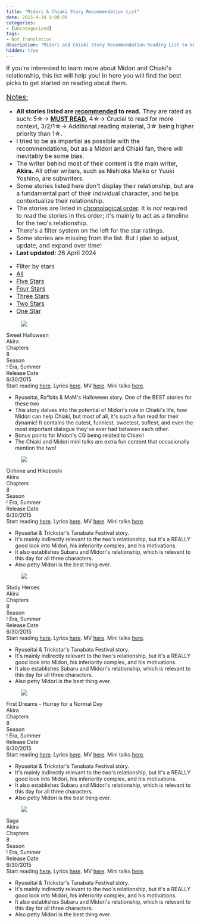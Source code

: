 ```yaml
---
title: "Midori & Chiaki Story Recommendation List"
date: 2015-4-10 9:00:00
categories:
- [Uncategorized]
tags:
- Not Translation
description: "Midori and Chiaki Story Recommendation Reading List to know all the recommended stories to read!"
hidden: true
---
```


<!-- more -->

<section>
<!--
    * icons by https://fontawesome.com/
    * filter js by https://magnusthemes.tumblr.com
 -->
<link rel="stylesheet" href="/cssfolder/recclist3.css">
<script src="https://kit.fontawesome.com/0993e30c04.js" crossorigin="anonymous"></script>
<script src="https://ajax.googleapis.com/ajax/libs/jquery/1.8.3/jquery.min.js"></script>
<script src="https://unpkg.com/isotope-layout@3/dist/isotope.pkgd.min.js"></script>
<script src="https://static.tumblr.com/p0knose/FpAp5c11c/magnusthemes.combofilters.js"></script>
<script>
$(document).ready(function() {var $container = $(".storylist-grid"); // the container with all the elements to filter inside
var filters = {}; //should be outside the scope of the filtering function
/* --- read the documentation on isotope.metafizzy.co for more options --- */
var $grid = $container.isotope({
itemSelector: ".storylist-box", // the elements to filter
percentPosition: true // put true if you use percentage widths, otherwise put false
});
$(".option-set a").click(function(e) {
var $this = $(this); // cache the clicked link
var filterAttr = "data-filter-value";
var filterValue = $this.attr(filterAttr); // cache the filter
var $optionSet = $this.parents(".option-set"); // cache the parent element
var group = $optionSet.attr("data-filter-group"); // cache the parent filter group
var filterGroup = filters[group];
if (!filterGroup) {
filterGroup = filters[group] = [];
}
var $selectAll = $optionSet.find('a['+filterAttr+'=""]'); // the 'select all' button in the current group
var activeClass = "selected", // the class for active links
exclClass = "exclusive"; // the class for exclusive groups
comboFiltering($this,filters,filterAttr,filterValue,$optionSet,group,$selectAll,activeClass,exclClass);
var comboFilter = getComboFilter(filters);
$grid.isotope({
filter: comboFilter
});
$this.toggleClass(activeClass);
e.preventDefault();
});
});
</script>
</section>

<section style="font-size:16px;">
If you're interested to learn more about Midori and Chiaki's relationship, this list will help you! In here you will find the best picks to get started on reading about them.

<big><u>Notes:</u></big>
<ul>
<li><b>All stories listed are <u>recommended</u> to read.</b> They are rated as such: 5☆→ <b><u>MUST READ</u></b>, 4☆→ Crucial to read for more context, 3/2/1☆→ Additional reading material, 3☆ being higher priority than 1☆.</li>
<li>I tried to be as impartial as possible with the recommendations, but as a Midori and Chiaki fan, there will inevitably be some bias.</li>
<li>The writer behind most of their content is the main writer, <b>Akira.</b> All other writers, such as Nishioka Maiko or Yuuki Yoshino, are subwriters.</li>
<li>Some stories listed here don't display their relationship, but are a fundamental part of their individual character, and helps contextualize their relationship.</li>
<li>The stories are listed in <u>chronological order</u>. It is <i>not</i> required to read the stories in this order; it's mainly to act as a timeline for the two's relationship.</li>
<li>There's a filter system on the left for the star ratings.</li>
<li>Some stories are missing from the list. But I plan to adjust, update, and expand over time!</li>
<li><b>Last updated:</b> 26 April 2024</li>
</ul>

<div id="Index" class="filters-list">
<ul class="filter option-set exclusive" data-filter-group="stars">
    <li class="filters-title">Filter by stars</li>
    <li><a href="#" data-filter-value="" class="selected">All</a></li>
    <li><a href="#" data-filter-value=".five-stars">Five Stars</a></li>
    <li><a href="#" data-filter-value=".four-stars">Four Stars</a></li>
    <li><a href="#" data-filter-value=".three-stars">Three Stars</a></li>
    <li><a href="#" data-filter-value=".two-stars">Two Stars</a></li>
    <li><a href="#" data-filter-value=".one-stars">One Star</a></li>
    <!--<li><a href="#" data-filter-value=".half-stars">Half Star</a></li>-->
</ul>
</div>
</section>

<section class="storylist-grid">
<!-- story box start -->
<section class="storylist-box five-stars">
    <article class="top-section">
        <figure class="storylist-image">
            <img src="https://i.imgur.com/H3JD0jw.png"  class="storylist-image">
        </figure>
        <article class="second-section">
            <div class="star-rating">
                <i class="fa-solid fa-star ryuseitai-color"></i>
                <i class="fa-solid fa-star ryuseitai-color"></i>
                <i class="fa-solid fa-star ryuseitai-color"></i>
                <i class="fa-solid fa-star ryuseitai-color"></i>
                <i class="fa-solid fa-star ryuseitai-color"></i>
            </div>
            <div class="title">
                Sweet Halloween
            </div>
            <div class="tl-credit">
                Akira
            </div>
        </article>
    </article>
    <div class="three-wrapper" style="--storyColor:#5ac189;--storyColor-rgb:90,193,137;--storyColor-h:147.4;--storyColor-s:45.4%;--storyColor-l:55.5%;">
        <div class="info-area">
            <div class="info">
                <div class="info-item one">
                    <div class="label">
                        Chapters
                    </div>
                    <div class="value">
                        8
                    </div>
                </div>
                <div class="info-item two">
                    <div class="label">
                        Season
                    </div>
                    <div class="value">
                        ! Era, Summer
                    </div>
                </div>
                <div class="info-item three">
                    <div class="label">
                        Release Date
                    </div>
                    <div class="value">                 
                        6/30/2015
                    </div>
                </div>
            </div>
        </div>
    </div>
    <article class="story-summary">
        <div class="label links">Start reading <a href="/climax" target="_blank">here</a>. Lyrics <a href="/climax" target="_blank">here</a>. MV <a href="/climax" target="_blank">here</a>. Mini talks <a href="/climax" target="_blank">here</a>.</div>
        <ul class="key-points">
        <li><i class="fa-solid fa-star ryuseitai-color"></i> Ryuseitai, Ra*bits & MaM's Halloween story. One of the BEST stories for these two</li>
        <li><i class="fa-solid fa-star chiaki"></i> This story delves into the potential of Midori's role in Chiaki's life, how Midori can help Chiaki, but most of all, it's such a fun read for their dynamic! It contains the cutest, funniest, sweetest, softest, and even the most important dialogue they've ever had between each other.</li>
        <li><i class="fa-solid fa-star midori"></i> Bonus points for Midori's CG being related to Chiaki!</li>
        <li><i class="fa-solid fa-star chiaki"></i> The Chiaki and Midori mini talks are extra fun content that occasionally mention the two!</li>
        </ul>
    </article>
</section>
<!-- story box end -->

<!-- story box start -->
<section class="storylist-box four-stars">
    <article class="top-section">
        <figure class="storylist-image">
            <img src="https://i.imgur.com/00edX7r.png"  class="storylist-image">
        </figure>
        <article class="second-section">
            <div class="star-rating">
                <i class="fa-solid fa-star ryuseitai-color"></i>
                <i class="fa-solid fa-star ryuseitai-color"></i>
                <i class="fa-solid fa-star ryuseitai-color"></i>
                <i class="fa-solid fa-star ryuseitai-color"></i>
                <i class="fa fa-star-o"></i>
            </div>
            <div class="title">
                Orihime and Hikoboshi
            </div>
            <div class="tl-credit">
                Akira
            </div>
        </article>
    </article>
    <div class="three-wrapper" style="--storyColor:#5ac189;--storyColor-rgb:90,193,137;--storyColor-h:147.4;--storyColor-s:45.4%;--storyColor-l:55.5%;">
        <div class="info-area">
            <div class="info">
                <div class="info-item one">
                    <div class="label">
                        Chapters
                    </div>
                    <div class="value">
                        8
                    </div>
                </div>
                <div class="info-item two">
                    <div class="label">
                        Season
                    </div>
                    <div class="value">
                        ! Era, Summer
                    </div>
                </div>
                <div class="info-item three">
                    <div class="label">
                        Release Date
                    </div>
                    <div class="value">                 
                        6/30/2015
                    </div>
                </div>
            </div>
        </div>
    </div>
    <article class="story-summary">
        <div class="label">Start reading <a href="/climax" target="_blank">here</a>. Lyrics <a href="/climax" target="_blank">here</a>. MV <a href="/climax" target="_blank">here</a>. Mini talks <a href="/climax" target="_blank">here</a>.</div>
        <ul class="key-points">
        <li><i class="fa-solid fa-star ryuseitai-color"></i> Ryuseitai & Trickstar's Tanabata Festival story.</li>
        <li><i class="fa-solid fa-star midori"></i> It's mainly indirectly relevant to the two's relationship, but it's a REALLY good look into Midori, his inferiority complex, and his motivations.</li>
        <li><i class="fa-solid fa-star midori"></i> It also establishes Subaru and Midori's relationship, which is relevant to this day for all three characters.</li>
        <li><i class="fa-solid fa-star midori"></i> Also petty Midori is the best thing ever.</li>
        </ul>
    </article>
</section>
<!-- story box end -->

<!-- story box start -->
<section class="storylist-box two-stars">
    <article class="top-section">
        <figure class="storylist-image">
            <img src="https://i.imgur.com/svIooID.png"  class="storylist-image">
        </figure>
        <article class="second-section">
            <div class="star-rating">
                <i class="fa-solid fa-star ryuseitai-color"></i>
                <i class="fa-solid fa-star ryuseitai-color"></i>
                <i class="fa fa-star-o"></i>
                <i class="fa fa-star-o"></i>
                <i class="fa fa-star-o"></i>
            </div>
            <div class="title">
                Study Heroes
            </div>
            <div class="tl-credit">
                Akira
            </div>
        </article>
    </article>
    <div class="three-wrapper" style="--storyColor:#5ac189;--storyColor-rgb:90,193,137;--storyColor-h:147.4;--storyColor-s:45.4%;--storyColor-l:55.5%;">
        <div class="info-area">
            <div class="info">
                <div class="info-item one">
                    <div class="label">
                        Chapters
                    </div>
                    <div class="value">
                        8
                    </div>
                </div>
                <div class="info-item two">
                    <div class="label">
                        Season
                    </div>
                    <div class="value">
                        ! Era, Summer
                    </div>
                </div>
                <div class="info-item three">
                    <div class="label">
                        Release Date
                    </div>
                    <div class="value">                 
                        6/30/2015
                    </div>
                </div>
            </div>
        </div>
    </div>
    <article class="story-summary">
        <div class="label">Start reading <a href="/climax" target="_blank">here</a>. Lyrics <a href="/climax" target="_blank">here</a>. MV <a href="/climax" target="_blank">here</a>. Mini talks <a href="/climax" target="_blank">here</a>.</div>
        <ul class="key-points">
        <li><i class="fa-solid fa-star ryuseitai-color"></i> Ryuseitai & Trickstar's Tanabata Festival story.</li>
        <li><i class="fa-solid fa-star midori"></i> It's mainly indirectly relevant to the two's relationship, but it's a REALLY good look into Midori, his inferiority complex, and his motivations.</li>
        <li><i class="fa-solid fa-star midori"></i> It also establishes Subaru and Midori's relationship, which is relevant to this day for all three characters.</li>
        <li><i class="fa-solid fa-star midori"></i> Also petty Midori is the best thing ever.</li>
        </ul>
    </article>
</section>
<!-- story box end -->

<!-- story box start -->
<section class="storylist-box three-stars">
    <article class="top-section">
        <figure class="storylist-image">
            <img src="https://i.imgur.com/IxQYqZf.png"  class="storylist-image">
        </figure>
        <article class="second-section">
            <div class="star-rating">
                <i class="fa-solid fa-star ryuseitai-color"></i>
                <i class="fa-solid fa-star ryuseitai-color"></i>
                <i class="fa-solid fa-star ryuseitai-color"></i>
                <i class="fa fa-star-o"></i>
                <i class="fa fa-star-o"></i>
            </div>
            <div class="title">
                First Dreams - Hurray for a Normal Day
            </div>
            <div class="tl-credit">
                Akira
            </div>
        </article>
    </article>
    <div class="three-wrapper" style="--storyColor:#5ac189;--storyColor-rgb:90,193,137;--storyColor-h:147.4;--storyColor-s:45.4%;--storyColor-l:55.5%;">
        <div class="info-area">
            <div class="info">
                <div class="info-item one">
                    <div class="label">
                        Chapters
                    </div>
                    <div class="value">
                        8
                    </div>
                </div>
                <div class="info-item two">
                    <div class="label">
                        Season
                    </div>
                    <div class="value">
                        ! Era, Summer
                    </div>
                </div>
                <div class="info-item three">
                    <div class="label">
                        Release Date
                    </div>
                    <div class="value">                 
                        6/30/2015
                    </div>
                </div>
            </div>
        </div>
    </div>
    <article class="story-summary">
        <div class="label">Start reading <a href="/climax" target="_blank">here</a>. Lyrics <a href="/climax" target="_blank">here</a>. MV <a href="/climax" target="_blank">here</a>. Mini talks <a href="/climax" target="_blank">here</a>.</div>
        <ul class="key-points">
        <li><i class="fa-solid fa-star ryuseitai-color"></i> Ryuseitai & Trickstar's Tanabata Festival story.</li>
        <li><i class="fa-solid fa-star midori"></i> It's mainly indirectly relevant to the two's relationship, but it's a REALLY good look into Midori, his inferiority complex, and his motivations.</li>
        <li><i class="fa-solid fa-star midori"></i> It also establishes Subaru and Midori's relationship, which is relevant to this day for all three characters.</li>
        <li><i class="fa-solid fa-star midori"></i> Also petty Midori is the best thing ever.</li>
        </ul>
    </article>
</section>
<!-- story box end -->

<!-- story box start -->
<section class="storylist-box one-stars">
    <article class="top-section">
        <figure class="storylist-image">
            <img src="https://i.imgur.com/5B66PL2.png"  class="storylist-image">
        </figure>
        <article class="second-section">
            <div class="star-rating">
                <i class="fa-solid fa-star ryuseitai-color"></i>
                <i class="fa fa-star-o"></i>
                <i class="fa fa-star-o"></i>
                <i class="fa fa-star-o"></i>
                <i class="fa fa-star-o"></i>
            </div>
            <div class="title">
                Saga
            </div>
            <div class="tl-credit">
                Akira
            </div>
        </article>
    </article>
    <div class="three-wrapper" style="--storyColor:#5ac189;--storyColor-rgb:90,193,137;--storyColor-h:147.4;--storyColor-s:45.4%;--storyColor-l:55.5%;">
        <div class="info-area">
            <div class="info">
                <div class="info-item one">
                    <div class="label">
                        Chapters
                    </div>
                    <div class="value">
                        8
                    </div>
                </div>
                <div class="info-item two">
                    <div class="label">
                        Season
                    </div>
                    <div class="value">
                        ! Era, Summer
                    </div>
                </div>
                <div class="info-item three">
                    <div class="label">
                        Release Date
                    </div>
                    <div class="value">                 
                        6/30/2015
                    </div>
                </div>
            </div>
        </div>
    </div>
    <article class="story-summary">
        <div class="label">Start reading <a href="/climax" target="_blank">here</a>. Lyrics <a href="/climax" target="_blank">here</a>. MV <a href="/climax" target="_blank">here</a>. Mini talks <a href="/climax" target="_blank">here</a>.</div>
        <ul class="key-points">
        <li><i class="fa-solid fa-star ryuseitai-color"></i> Ryuseitai & Trickstar's Tanabata Festival story.</li>
        <li><i class="fa-solid fa-star midori"></i> It's mainly indirectly relevant to the two's relationship, but it's a REALLY good look into Midori, his inferiority complex, and his motivations.</li>
        <li><i class="fa-solid fa-star midori"></i> It also establishes Subaru and Midori's relationship, which is relevant to this day for all three characters.</li>
        <li><i class="fa-solid fa-star midori"></i> Also petty Midori is the best thing ever.</li>
        </ul>
    </article>
</section>
<!-- story box end -->
</section>

<div class="navigation2">
<a href="/" title="Home" target="_blank"><i class="fa fa-home"></i></a>
<a href="#top" class="top-arrow" title="Back to Top"><i class="fa fa-arrow-up"></i></a>
</div>